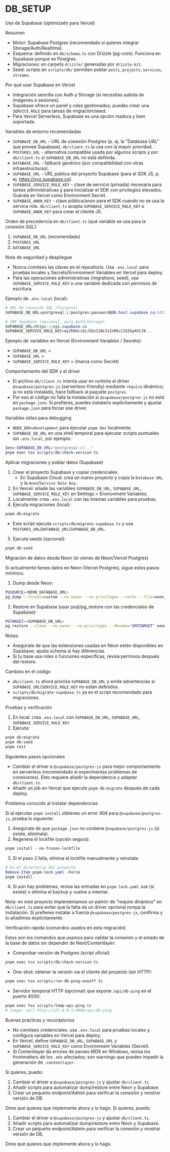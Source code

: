 # DB_SETUP

<!--
Resumen generado automáticamente.

DB_SETUP.md

2025-09-13T06:20:07.355Z

——————————————————————————————
Archivo .md: DB_SETUP.md
Tamaño: 7962 caracteres, 195 líneas
Resumen básico generado automáticamente sin análisis de IA.
Contenido detectado basado en extensión y estructura básica.
-->
Uso de Supabase (optimizado para Vercel)

Resumen

- Motor: Supabase Postgres (recomendado si quieres integrar Storage/Auth/Realtime).
- Esquema: definido en `db/schema.ts` con Drizzle (pg-core). Funciona en Supabase porque es Postgres.
- Migraciones: en carpeta `drizzle/` generadas por `drizzle-kit`.
- Seed: scripts en `scripts/db/` permiten poblar `posts`, `projects`, `services`, `streams`.

Por qué usar Supabase en Vercel

- Integración sencilla con Auth y Storage (si necesitas subida de imágenes o sesiones).
- Supabase ofrece un panel y roles gestionados; puedes crear una `SERVICE_ROLE` para tareas de migración/seed.
- Para Vercel Serverless, Supabase es una opción madura y bien soportada.

Variables de entorno recomendadas

- `SUPABASE_DB_URL` - URL de conexión Postgres (p. ej. la "Database URL" que provee Supabase). `db/client.ts` la usa con la mayor prioridad.
- `POSTGRES_URL` - alternativa compatible usada por algunos scripts y por `db/client.ts` si `SUPABASE_DB_URL` no está definida.
- `DATABASE_URL` - fallback genérico (por compatibilidad con otras infraestructuras).
- `SUPABASE_URL` - URL pública del proyecto Supabase (para el SDK JS, p. ej. https://xyz.supabase.co).
- `SUPABASE_SERVICE_ROLE_KEY` - clave de servicio (privada) necesaria para tareas administrativas y para inicializar el SDK con privilegios elevados. Guárala en Vercel como Environment Secret.
- `SUPABASE_ANON_KEY` - clave pública/anon para el SDK cuando no se usa la service role. `db/client.ts` acepta `SUPABASE_SERVICE_ROLE_KEY` o `SUPABASE_ANON_KEY` para crear el cliente JS.

Orden de precedencia en `db/client.ts` (qué variable se usa para la conexión SQL):
1. `SUPABASE_DB_URL` (recomendado)
2. `POSTGRES_URL`
3. `DATABASE_URL`

Nota de seguridad y despliegue
- Nunca comitees las claves en el repositorio. Usa `.env.local` para pruebas locales y Secrets/Environment Variables en Vercel para deploy.
- Para las operaciones administrativas (migrations, seed), usa `SUPABASE_SERVICE_ROLE_KEY` o una variable dedicada con permisos de escritura.

Ejemplo de `.env.local` (local):

```powershell
# URL de conexión SQL (Postgres)
SUPABASE_DB_URL=postgresql://postgres:password@db.host.supabase.co:5432/postgres

# SDK Supabase (opcional, para Auth/Storage)
SUPABASE_URL=https://xyz.supabase.co
SUPABASE_SERVICE_ROLE_KEY=eyJhbGciOiJIUzI1NiIsInR5cCI6IkpXVCJ9...
```

Ejemplo de variables en Vercel (Environment Variables / Secrets):

- `SUPABASE_DB_URL` = <Database URL from Supabase project>
- `SUPABASE_URL` = <Supabase public URL>
- `SUPABASE_SERVICE_ROLE_KEY` = <Service role key> (marca como Secret)

Comportamiento del SDK y el driver
- El archivo `db/client.ts` intenta usar en runtime el driver `@supabase/postgres-js` (serverless-friendly) mediante `require` dinámico; si no está instalado, hace fallback al paquete `postgres`.
- Por eso el código no falla la instalación si `@supabase/postgres-js` no está en `package.json`. Si prefieres, puedes instalarlo explícitamente y ajustar `package.json` para forzar ese driver.

Variables útiles para debugging
- `NODE_ENV=development` para ejecutar `pnpm dev` localmente.
- `SUPABASE_DB_URL` en una shell temporal para ejecutar scripts puntuales sin `.env.local`, por ejemplo:

```powershell
$env:SUPABASE_DB_URL="postgresql://..."
pnpm exec tsx scripts/db/check-version.ts
```


Aplicar migraciones y poblar datos (Supabase)

1) Crear el proyecto Supabase y copiar credenciales.
   - En Supabase Cloud: crea un nuevo proyecto y copia la `Database URL` y la `Anon`/`Service Role Key`.
2) En Vercel: añade las variables `SUPABASE_DB_URL`, `SUPABASE_URL`, `SUPABASE_SERVICE_ROLE_KEY` en Settings > Environment Variables.
3) Localmente: crea `.env.local` con las mismas variables para pruebas.
4) Ejecuta migraciones (local):

```bash
pnpm db:migrate
```

   - Este script ejecuta `scripts/db/migrate-supabase.ts` y usa `POSTGRES_URL`/`DATABASE_URL`/`SUPABASE_DB_URL`.

5) Ejecuta seeds (opcional):

```bash
pnpm db:seed
```

Migración de datos desde Neon (si vienes de Neon/Vercel Postgres)

Si actualmente tienes datos en Neon (Vercel Postgres), sigue estos pasos mínimos:

1) Dump desde Neon:

```bash
PGSOURCE=<NEON_DATABASE_URL>
pg_dump --format=custom --no-owner --no-privileges --verbs --file=neon_dump.dump "$PGSOURCE"
```

2) Restore en Supabase (usar psql/pg_restore con las credenciales de Supabase):

```bash
PGTARGET=<SUPABASE_DB_URL>
pg_restore --clean --no-owner --no-privileges --dbname="$PGTARGET" neon_dump.dump
```

Notas:
- Asegúrate de que las extensiones usadas en Neon estén disponibles en Supabase; ajusta schema si hay diferencias.
- Si tu base usa roles o funciones específicas, revisa permisos después del restore.

Cambios en el código

- `db/client.ts` ahora prioriza `SUPABASE_DB_URL` y emite advertencias si `SUPABASE_URL`/`SERVICE_ROLE_KEY` no están definidos.
- `scripts/db/migrate-supabase.ts` ya es el script recomendado para migraciones.

Pruebas y verificación

1) En local: crea `.env.local` con `SUPABASE_DB_URL`, `SUPABASE_URL`, `SUPABASE_SERVICE_ROLE_KEY`.
2) Ejecuta:

```bash
pnpm db:migrate
pnpm db:seed
pnpm test
```

Siguientes pasos opcionales

- Cambiar el driver a `@supabase/postgres-js` para mejor comportamiento en serverless (recomendado si experimentas problemas de conexiones). Esto requiere añadir la dependencia y adaptar `db/client.ts`.
- Añadir un job en Vercel que ejecute `pnpm db:migrate` después de cada deploy.

Problema conocido al instalar dependencias

Si al ejecutar `pnpm install` obtienes un error 404 para `@supabase/postgres-js`, prueba lo siguiente:

1) Asegúrate de que `package.json` no contiene `@supabase/postgres-js` (si existe, elimínala).
2) Regenera el lockfile (opción segura):

```powershell
pnpm install --no-frozen-lockfile
```

3) Si el paso 2 falla, elimina el lockfile manualmente y reinstala:

```powershell
# En el directorio del proyecto
Remove-Item pnpm-lock.yaml -Force
pnpm install
```

4) Si aún hay problemas, revisa las entradas en `pnpm-lock.yaml.bak` (si existe) o elimina el backup y vuelve a intentar.

Nota: en este proyecto implementamos un patrón de "require dinámico" en `db/client.ts` para evitar que la falta de un driver opcional rompa la instalación. Si prefieres instalar a fuerza `@supabase/postgres-js`, confirma y lo añadimos explícitamente.

Verificación rápida (comandos usados en esta migración)

Estos son los comandos que usamos para validar la conexión y el estado de la base de datos sin depender de Next/Contentlayer:

- Comprobar versión de Postgres (script oficial):

```powershell
pnpm exec tsx scripts/db/check-version.ts
```

- One-shot: obtener la versión vía el cliente del proyecto (sin HTTP):

```powershell
pnpm exec tsx scripts/run-db-ping-oneoff.ts
```

- Servidor temporal HTTP (opcional) que expone `/api/db-ping` en el puerto 4000:

```powershell
pnpm exec tsx scripts/temp-api-ping.ts
# luego: curl http://127.0.0.1:4000/api/db-ping
```

Buenas prácticas y recordatorios

- No comitees credenciales: usa `.env.local` para pruebas locales y configura variables en Vercel para deploy.
- En Vercel, define `SUPABASE_DB_URL`, `SUPABASE_URL` y `SUPABASE_SERVICE_ROLE_KEY` como Environment Variables (Secret).
- Si Contentlayer da errores de parseo MDX en Windows, revisa los frontmatters de los `.mdx` afectados; son warnings que pueden impedir la generación de `.contentlayer`.

Si quieres, puedo:

1. Cambiar el driver a `@supabase/postgres-js` y ajustar `db/client.ts`.
2. Añadir scripts para automatizar dump/restore entre Neon y Supabase.
3. Crear un pequeño endpoint/Admin para verificar la conexión y mostrar versión de DB.

Dime qué quieres que implemente ahora y lo hago.
Si quieres, puedo:

1. Cambiar el driver a `@supabase/postgres-js` y ajustar `db/client.ts`.
2. Añadir scripts para automatizar dump/restore entre Neon y Supabase.
3. Crear un pequeño endpoint/Admin para verificar la conexión y mostrar versión de DB.

Dime qué quieres que implemente ahora y lo hago.

